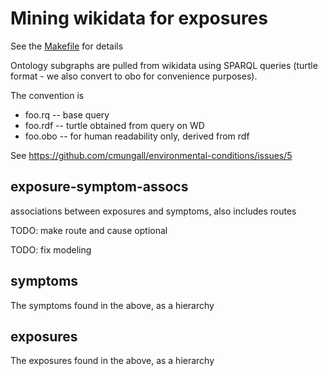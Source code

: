 # Mining wikidata for exposures

See the [Makefile](Makefile) for details

Ontology subgraphs are pulled from wikidata using SPARQL queries
(turtle format - we also convert to obo for convenience purposes).

The convention is

 * foo.rq -- base query
 * foo.rdf -- turtle obtained from query on WD
 * foo.obo -- for human readability only, derived from rdf

See https://github.com/cmungall/environmental-conditions/issues/5

## exposure-symptom-assocs

associations between exposures and symptoms, also includes routes

TODO: make route and cause optional

TODO: fix modeling

## symptoms

The symptoms found in the above, as a hierarchy

## exposures

The exposures found in the above, as a hierarchy



